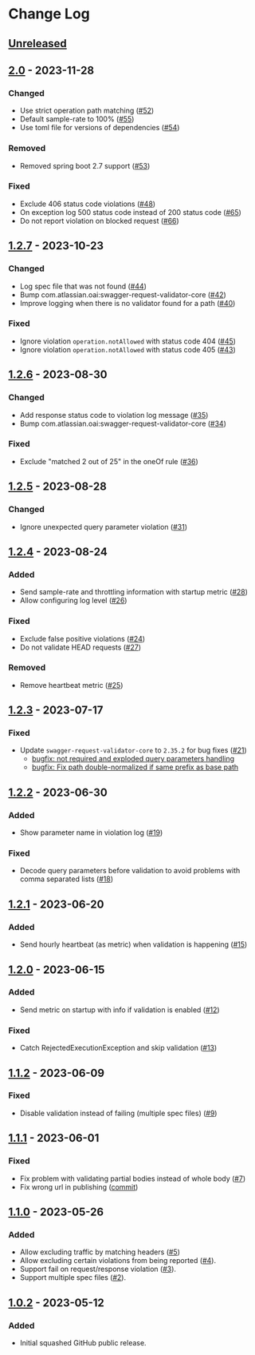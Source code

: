 # Change Log

[//]: # (https://keepachangelog.com/en/1.1.0/)

## [Unreleased]

## [2.0] - 2023-11-28

### Changed

- Use strict operation path matching ([#52](https://github.com/getyourguide/openapi-validation-java/pull/52))
- Default sample-rate to 100% ([#55](https://github.com/getyourguide/openapi-validation-java/pull/55))
- Use toml file for versions of dependencies ([#54](https://github.com/getyourguide/openapi-validation-java/pull/54))

### Removed

- Removed spring boot 2.7 support ([#53](https://github.com/getyourguide/openapi-validation-java/pull/53))

### Fixed

- Exclude 406 status code violations ([#48](https://github.com/getyourguide/openapi-validation-java/pull/48))
- On exception log 500 status code instead of 200 status code ([#65](https://github.com/getyourguide/openapi-validation-java/pull/65))
- Do not report violation on blocked request ([#66](https://github.com/getyourguide/openapi-validation-java/pull/66))

## [1.2.7] - 2023-10-23

### Changed

- Log spec file that was not found ([#44](https://github.com/getyourguide/openapi-validation-java/pull/44))
- Bump com.atlassian.oai:swagger-request-validator-core ([#42](https://github.com/getyourguide/openapi-validation-java/pull/42))
- Improve logging when there is no validator found for a path ([#40](https://github.com/getyourguide/openapi-validation-java/pull/40))

### Fixed

- Ignore violation `operation.notAllowed` with status code 404 ([#45](https://github.com/getyourguide/openapi-validation-java/pull/45))
- Ignore violation `operation.notAllowed` with status code 405 ([#43](https://github.com/getyourguide/openapi-validation-java/pull/43))

## [1.2.6] - 2023-08-30

### Changed

- Add response status code to violation log message ([#35](https://github.com/getyourguide/openapi-validation-java/pull/35))
- Bump com.atlassian.oai:swagger-request-validator-core ([#34](https://github.com/getyourguide/openapi-validation-java/pull/34))

### Fixed

- Exclude "matched 2 out of 25" in the oneOf rule ([#36](https://github.com/getyourguide/openapi-validation-java/pull/36))

## [1.2.5] - 2023-08-28

### Changed

- Ignore unexpected query parameter violation ([#31](https://github.com/getyourguide/openapi-validation-java/pull/31))

## [1.2.4] - 2023-08-24

### Added

- Send sample-rate and throttling information with startup metric ([#28](https://github.com/getyourguide/openapi-validation-java/pull/28))
- Allow configuring log level ([#26](https://github.com/getyourguide/openapi-validation-java/pull/26))

### Fixed

- Exclude false positive violations ([#24](https://github.com/getyourguide/openapi-validation-java/pull/24)) 
- Do not validate HEAD requests ([#27](https://github.com/getyourguide/openapi-validation-java/pull/27))

### Removed

- Remove heartbeat metric ([#25](https://github.com/getyourguide/openapi-validation-java/pull/25))

## [1.2.3] - 2023-07-17

### Fixed

- Update `swagger-request-validator-core` to `2.35.2` for bug fixes ([#21](https://github.com/getyourguide/openapi-validation-java/pull/21))
  - [bugfix: not required and exploded query parameters handling](https://bitbucket.org/atlassian/swagger-request-validator/pull-requests/391/bugfix-not-required-and-exploded-query)
  - [bugfix: Fix path double-normalized if same prefix as base path](https://bitbucket.org/atlassian/swagger-request-validator/pull-requests/390/bugfix-fix-path-double-normalized-if-same) 

## [1.2.2] - 2023-06-30

### Added

- Show parameter name in violation log ([#19](https://github.com/getyourguide/openapi-validation-java/pull/19))

### Fixed

- Decode query parameters before validation to avoid problems with comma separated lists ([#18](https://github.com/getyourguide/openapi-validation-java/pull/18))

## [1.2.1] - 2023-06-20

### Added

- Send hourly heartbeat (as metric) when validation is happening ([#15](https://github.com/getyourguide/openapi-validation-java/pull/15))

## [1.2.0] - 2023-06-15

### Added

- Send metric on startup with info if validation is enabled ([#12](https://github.com/getyourguide/openapi-validation-java/pull/12))

### Fixed

- Catch RejectedExecutionException and skip validation ([#13](https://github.com/getyourguide/openapi-validation-java/pull/13))

## [1.1.2] - 2023-06-09

### Fixed

- Disable validation instead of failing (multiple spec files) ([#9](https://github.com/getyourguide/openapi-validation-java/pull/9))

## [1.1.1] - 2023-06-01

### Fixed

- Fix problem with validating partial bodies instead of whole body ([#7](https://github.com/getyourguide/openapi-validation-java/pull/7))
- Fix wrong url in publishing ([commit](https://github.com/getyourguide/openapi-validation-java/commit/48e39d506e73cdd9df71f311cf1a3b8ff8e7d5c8))

## [1.1.0] - 2023-05-26

### Added

- Allow excluding traffic by matching headers ([#5](https://github.com/getyourguide/openapi-validation-java/pull/5))
- Allow excluding certain violations from being reported ([#4](https://github.com/getyourguide/openapi-validation-java/pull/4)).
- Support fail on request/response violation ([#3](https://github.com/getyourguide/openapi-validation-java/pull/3)).
- Support multiple spec files ([#2](https://github.com/getyourguide/openapi-validation-java/pull/2)).

## [1.0.2] - 2023-05-12

### Added

- Initial squashed GitHub public release.


[unreleased]: https://github.com/getyourguide/openapi-validation-java/compare/v2.0...HEAD
[2.0]: https://github.com/getyourguide/openapi-validation-java/releases/tag/v2.0
[1.2.7]: https://github.com/getyourguide/openapi-validation-java/releases/tag/v1.2.7
[1.2.6]: https://github.com/getyourguide/openapi-validation-java/releases/tag/v1.2.6
[1.2.5]: https://github.com/getyourguide/openapi-validation-java/releases/tag/v1.2.5
[1.2.4]: https://github.com/getyourguide/openapi-validation-java/releases/tag/v1.2.4
[1.2.3]: https://github.com/getyourguide/openapi-validation-java/releases/tag/v1.2.3
[1.2.2]: https://github.com/getyourguide/openapi-validation-java/releases/tag/v1.2.2
[1.2.1]: https://github.com/getyourguide/openapi-validation-java/releases/tag/v1.2.1
[1.2.0]: https://github.com/getyourguide/openapi-validation-java/releases/tag/v1.2.0
[1.1.2]: https://github.com/getyourguide/openapi-validation-java/releases/tag/v1.1.2
[1.1.1]: https://github.com/getyourguide/openapi-validation-java/releases/tag/v1.1.1
[1.1.0]: https://github.com/getyourguide/openapi-validation-java/releases/tag/v1.1.0
[1.0.2]: https://github.com/getyourguide/openapi-validation-java/releases/tag/v1.0.2
